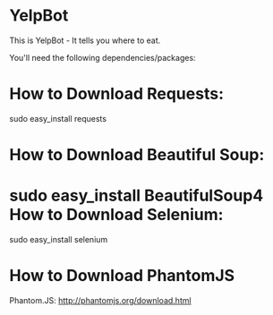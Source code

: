 YelpBot
=======

This is YelpBot - It tells you where to eat. 

You'll need the following dependencies/packages:

How to Download Requests:
=======
sudo easy_install requests

How to Download Beautiful Soup:
=======
sudo easy_install BeautifulSoup4
How to Download Selenium:
=======
sudo easy_install selenium

How to Download PhantomJS
===============================================
Phantom.JS: http://phantomjs.org/download.html
